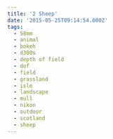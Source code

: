 ```yaml
---
title: '2 Sheep'
date: '2015-05-25T09:14:54.000Z'
tags:
  - 50mm
  - animal
  - bokeh
  - d300s
  - depth of field
  - dof
  - field
  - grassland
  - isle
  - landscape
  - mull
  - nikon
  - outdoor
  - scotland
  - sheep
---
```

